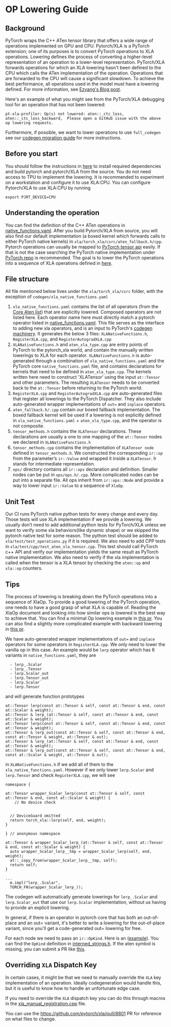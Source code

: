 # OP Lowering Guide

## Background

PyTorch wraps the C++ ATen tensor library that offers a wide range of operations
implemented on GPU and CPU. Pytorch/XLA is a PyTorch extension; one of its
purposes is to convert PyTorch operations to XLA operations. Lowering defines
the process of converting a higher-level representation of an operation to a
lower-level representation. PyTorch/XLA forwards operations for which an XLA
lowering hasn't been defined to the CPU which calls the ATen implementation of
the operation. Operations that are forwarded to the CPU will cause a significant
slowdown. To achieve the best performance, all operations used in the model must
have a lowering defined. For more information, see
[Ezyang's Blog post](https://blog.ezyang.com/2020/09/lets-talk-about-the-pytorch-dispatcher/).

Here's an example of what you might see from the PyTorch/XLA debugging tool for
an operation that has not been lowered:

```
pt-xla-profiler: Op(s) not lowered: aten::_ctc_loss, aten::_ctc_loss_backward,  Please open a GitHub issue with the above op lowering requests.
```

Furthermore, if possible, we want to lower operations to use `full_codegen` see
our
[codegen migration guide](https://github.com/pytorch/xla/blob/document_xla_override/CODEGEN_MIGRATION_GUIDE.md)
for more instructions.

## Before you start

You should follow the instructions in
[here](https://github.com/pytorch/xla/blob/master/CONTRIBUTING.md) to install
required dependencies and build pytorch and pytorch/XLA from the source. You do
not need access to TPU to implement the lowering. It is recommended to
experiment on a workstation and configure it to use XLA:CPU. You can configure
Pytorch/XLA to use XLA:CPU by running

```
export PJRT_DEVICE=CPU
```

## Understanding the operation

You can find the definition of the C++ ATen operations in
[native_functions.yaml](https://github.com/pytorch/pytorch/blob/main/aten/src/ATen/native/native_functions.yaml).
After you build Pytorch/XLA from source, you will also find our default
implementation (a boxed kernel which forwards calls to either PyTorch native
kernels) in `xla/torch_xla/csrc/aten_fallback.h/cpp`. Pytorch operations can
usually be mapped to
[PyTorch tensor api](https://pytorch.org/docs/stable/index.html) easily. If that
is not the case searching the PyTorch native implementation under
[PyTorch repo](https://github.com/pytorch/pytorch) is recommended. The goal is
to lower the PyTorch operations into a sequence of XLA operations defined in
[here](https://www.tensorflow.org/xla/operation_semantics).

## File structure

All file mentioned below lives under the `xla/torch_xla/csrc` folder, with the
exception of `codegen/xla_native_functions.yaml`

1. `xla_native_functions.yaml` contains the list of all operators (from the
   [Core Aten list](https://pytorch.org/docs/stable/torch.compiler_ir.html))
   that are explicitly lowered. Composed operators are not listed here. Each
   operator name here must directly match a pytorch operator listed in
   [native_functions.yaml](https://github.com/pytorch/pytorch/blob/main/aten/src/ATen/native/native_functions.yaml).
   This file serves as the interface to adding new xla operators, and is an
   input to PyTorch's
   [codegen machinery](https://github.com/pytorch/pytorch/blob/main/torchgen/gen_backend_stubs.py).
   It generates the below 3 files: `XLANativeFunctions.h`, `RegisterXLA.cpp`,
   and `RegisterAutogradXLA.cpp`
1. `XLANativeFunctions.h` and `aten_xla_type.cpp` are entry points of PyTorch to
   the pytorch_xla world, and contain the manually written lowerings to XLA for
   each operator. `XLANativeFunctions.h` is auto-generated through a combination
   of `xla_native_functions.yaml` and the PyTorch core `native_functions.yaml`
   file, and contains declarations for kernels that need to be defined in
   `aten_xla_type.cpp`. The kernels written here need to construct 'XLATensor'
   using the input `at::Tensor` and other parameters. The resulting `XLATensor`
   needs to be converted back to the `at::Tensor` before returning to the
   PyTorch world.
1. `RegisterXLA.cpp` and `RegisterAutogradXLA.cpp` are auto-generated files that
   register all lowerings to the PyTorch Dispatcher. They also include
   auto-generated wrapper implementations of `out=` and `inplace` operators.
1. `aten_fallback.h/.cpp` contain our boxed fallback implementation. The boxed
   fallback kernel will be used if a lowering is not explicitly defined in
   `xla_native_functions.yaml` + `aten_xla_type.cpp`, and the operator is not
   composite.
1. `tensor_methods.h` contains the `XLATensor` declarations. These declarations
   are usually a one to one mapping of the `at::Tensor` nodes we declared in
   `XLANativeFunctions.h`
1. `tensor_methods.cpp` contains the implementation of `XLATensor node` defined
   in `tensor_methods.h`. We constructed the corresponding `ir::op` from the
   parameter’s `ir::Value` and wrapped it inside a `XLATensor`. Ir stands for
   intermediate representation.
1. `ops/` directory contains all `ir::ops` declaration and definition. Smaller
   nodes can be put in `ops/ops.h/.cpp`. More complicated nodes can be put into
   a separate file. All ops inherit from `ir::ops::Node` and provide a way to
   lower input `ir::Value` to a sequence of `XlaOp`.

## Unit Test

Our CI runs PyTorch native python tests for every change and every day. Those
tests will use XLA implementation if we provide a lowering. We usually don’t
need to add additional python tests for PyTorch/XLA unless we want to verify
some xla behaviors(like dynamic shape) or we skipped the pytorch native test for
some reason. The python test should be added to `xla/test/test_operations.py` if
it is required. We also need to add CPP tests in
`xla/test/cpp/test_aten_xla_tensor.cpp`. This test should call PyTorch c++ API
and verify our implementation yields the same result as PyTorch native
implementation. We also need to verify if the xla implementation is called when
the tensor is a XLA tensor by checking the `aten::op` and `xla::op` counters.

## Tips

The process of lowering is breaking down the PyTorch operations into a sequence
of XlaOp. To provide a good lowering of the PyTorch operation, one needs to have
a good grasp of what XLA is capable of. Reading the XlaOp document and looking
into how similar ops is lowered is the best way to achieve that. You can find a
minimal Op lowering example in
[this pr](https://github.com/pytorch/xla/pull/2969). You can also find a
slightly more complicated example with backward lowering in
[this pr](https://github.com/pytorch/xla/pull/2972).

We have auto-generated wrapper implementations of `out=` and `inplace` operators
for some operators in `RegisterXLA.cpp`. We only need to lower the vanilla op in
this case. An example would be `lerp` operator which has 6 variants in
`native_functions.yaml`, they are

```
  - lerp_.Scalar
  - lerp_.Tensor
  - lerp.Scalar_out
  - lerp.Tensor_out
  - lerp.Scalar
  - lerp.Tensor
```

and will generate function prototypes

```
at::Tensor lerp(const at::Tensor & self, const at::Tensor & end, const at::Scalar & weight);
at::Tensor & lerp_(at::Tensor & self, const at::Tensor & end, const at::Scalar & weight);
at::Tensor lerp(const at::Tensor & self, const at::Tensor & end, const at::Tensor & weight);
at::Tensor & lerp_out(const at::Tensor & self, const at::Tensor & end, const at::Tensor & weight, at::Tensor & out);
at::Tensor & lerp_(at::Tensor & self, const at::Tensor & end, const at::Tensor & weight);
at::Tensor & lerp_out(const at::Tensor & self, const at::Tensor & end, const at::Scalar & weight, at::Tensor & out);
```

in `XLANativeFunctions.h` if we add all of them to the
`xla_native_functions.yaml`. However if we only lower `lerp.Scalar` and
`lerp.Tensor` and check `RegisterXLA.cpp`, we will see

```
namespace {

at::Tensor wrapper_Scalar_lerp(const at::Tensor & self, const at::Tensor & end, const at::Scalar & weight) {
    // No device check


  // DeviceGuard omitted
  return torch_xla::lerp(self, end, weight);
}

} // anonymous namespace

at::Tensor & wrapper_Scalar_lerp_(at::Tensor & self, const at::Tensor & end, const at::Scalar & weight) {
  auto wrapper_Scalar_lerp__tmp = wrapper_Scalar_lerp(self, end, weight);
  at::_copy_from(wrapper_Scalar_lerp__tmp, self);
  return self;
}

...
  m.impl("lerp_.Scalar",
  TORCH_FN(wrapper_Scalar_lerp_));

```

The codegen will automatically generate lowerings for `lerp_.Scalar` and
`lerp.Scalar_out` that use our `lerp.Scalar` implementation, without us having
to provide an explicit lowering.

In general, if there is an operator in pytorch core that has both an
out-of-place and an out= variant, it's better to write a lowering for the
out-of-place variant, since you'll get a code-generated out= lowering for free.

For each node we need to pass an `ir::OpKind`. Here is an
([example](https://github.com/pytorch/xla/blob/5ce99bff336325feb41a982dc80299fb53166b29/torch_xla/csrc/ops/var_mean.cpp#L36)).
You can find the `OpKind` definition in
[interned_strings.h](https://github.com/pytorch/pytorch/blob/main/aten/src/ATen/core/interned_strings.h).
If the aten symbol is missing, you can submit a PR like
[this](https://github.com/pytorch/pytorch/pull/36851).

## Overriding `XLA` Dispatch Key

In certain cases, it might be that we need to manually override the `XLA` key
implementation of an operation. Ideally codegeneration would handle this, but it
is useful to know how to handle an unfortunate edge case.

If you need to override the `XLA` dispatch key you can do this through macros in
the
[xla_manual_registration.cpp](https://github.com/pytorch/xla/blob/master/torch_xla/csrc/xla_manual_registration.cpp)
file.

You can use the https://github.com/pytorch/xla/pull/8801 PR for reference on
what files to change.
